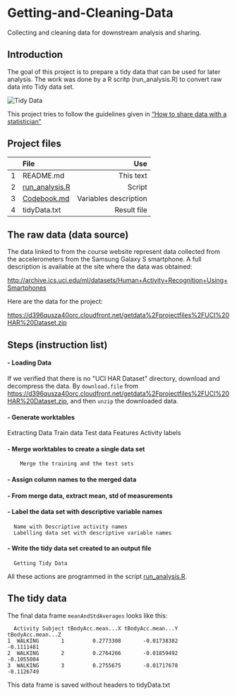# Getting-and-Cleaning-Data
Collecting and cleaning data for downstream analysis and sharing.

## Introduction
The goal of this project is to prepare a tidy data that can be used for later analysis. 
The work was done by a R scritp (run_analysis.R) to convert raw data into Tidy data set.

![Tidy Data](https://cloud.githubusercontent.com/assets/6483001/7684670/3141045e-fd88-11e4-9b0c-5a9232842fc3.PNG)

This project tries to follow the guidelines given in  [“How to share data with a statistician”](https://github.com/jtleek/datasharing)

## Project files
|  | File  | Use |
|:-:|:--------       | -----:   |
| 1 | README.md      |This text |
| 2 | [run_analysis.R](https://github.com/gidago/Getting-and-Cleaning-Data/blob/master/run_analysis.R) |Script   |
| 3 | [Codebook.md](https://github.com/gidago/Getting-and-Cleaning-Data/blob/master/Codebook.md) |Variables description |
| 4 | tidyData.txt   |Result file |

## The raw data (data source)
The data linked to from the course website represent data collected from the accelerometers from the Samsung Galaxy S smartphone. A full description is available at the site where the data was obtained:

http://archive.ics.uci.edu/ml/datasets/Human+Activity+Recognition+Using+Smartphones

Here are the data for the project:

https://d396qusza40orc.cloudfront.net/getdata%2Fprojectfiles%2FUCI%20HAR%20Dataset.zip

## Steps (instruction list)

#### - Loading Data
If we verified that there is no "UCI HAR Dataset" directory, download and decompress the data.
By `download.file` from  https://d396qusza40orc.cloudfront.net/getdata%2Fprojectfiles%2FUCI%20HAR%20Dataset.zip, and then `unzip` the downloaded data.

#### - Generate worktables
  Extracting Data
   Train data
   Test data
   Features
   Activity labels
 
#### - Merge worktables to create a single data set
        Merge the training and the test sets
#### -  Assign column names to the merged data
#### - From merge data, extract mean, std of measurements
#### - Label the data set with descriptive variable names
      Name with Descriptive activity names
      Labelling data set with descriptive variable names
#### - Write the tidy data set created to an output file
      Getting Tidy Data 

All these actions are programmed in the script [run_analysis.R](https://github.com/gidago/Getting-and-Cleaning-Data/blob/master/run_analysis.R).

## The tidy data 

The final data frame `meanAndStdAverages` looks like this:

      Activity Subject tBodyAcc.mean...X tBodyAcc.mean...Y tBodyAcc.mean...Z
    1  WALKING       1         0.2773308       -0.01738382        -0.1111481
    2  WALKING       2         0.2764266       -0.01859492        -0.1055004
    3  WALKING       3         0.2755675       -0.01717678        -0.1126749

This data frame is saved without headers to tidyData.txt

